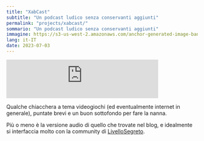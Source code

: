 ```yaml
---
title: "XabCast"
subtitle: "Un podcast ludico senza conservanti aggiunti"
permalink: "projects/xabcast/"
sommario: "Un podcast ludico senza conservanti aggiunti"
immagine: https://s3-us-west-2.amazonaws.com/anchor-generated-image-bank/staging/podcast_uploaded_nologo400/38350651/38350651-1688379532410-4c284b30eaf33.jpg
lang: it-IT
date: 2023-07-03
---
```


<iframe src="https://podcasters.spotify.com/pod/show/andrea-corinti-xab/embed" height="102px" width="400px" frameborder="0" scrolling="no"></iframe>

Qualche chiacchera a tema videogiochi (ed eventualmente internet in generale), puntate brevi e un buon sottofondo per fare la nanna.

Più o meno è la versione audio di quello che trovate nel blog, e idealmente si interfaccia molto con la community di [LivelloSegreto](https://livellosegreto.it/home).